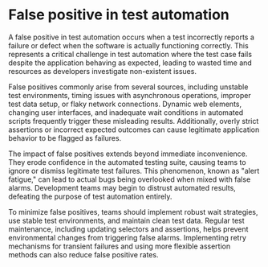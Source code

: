 # False positive in test automation

A false positive in test automation occurs when a test incorrectly reports a failure or defect when the software is actually functioning correctly. This represents a critical challenge in test automation where the test case fails despite the application behaving as expected, leading to wasted time and resources as developers investigate non-existent issues.

False positives commonly arise from several sources, including unstable test environments, timing issues with asynchronous operations, improper test data setup, or flaky network connections. Dynamic web elements, changing user interfaces, and inadequate wait conditions in automated scripts frequently trigger these misleading results. Additionally, overly strict assertions or incorrect expected outcomes can cause legitimate application behavior to be flagged as failures.

The impact of false positives extends beyond immediate inconvenience. They erode confidence in the automated testing suite, causing teams to ignore or dismiss legitimate test failures. This phenomenon, known as "alert fatigue," can lead to actual bugs being overlooked when mixed with false alarms. Development teams may begin to distrust automated results, defeating the purpose of test automation entirely.

To minimize false positives, teams should implement robust wait strategies, use stable test environments, and maintain clean test data. Regular test maintenance, including updating selectors and assertions, helps prevent environmental changes from triggering false alarms. Implementing retry mechanisms for transient failures and using more flexible assertion methods can also reduce false positive rates.
